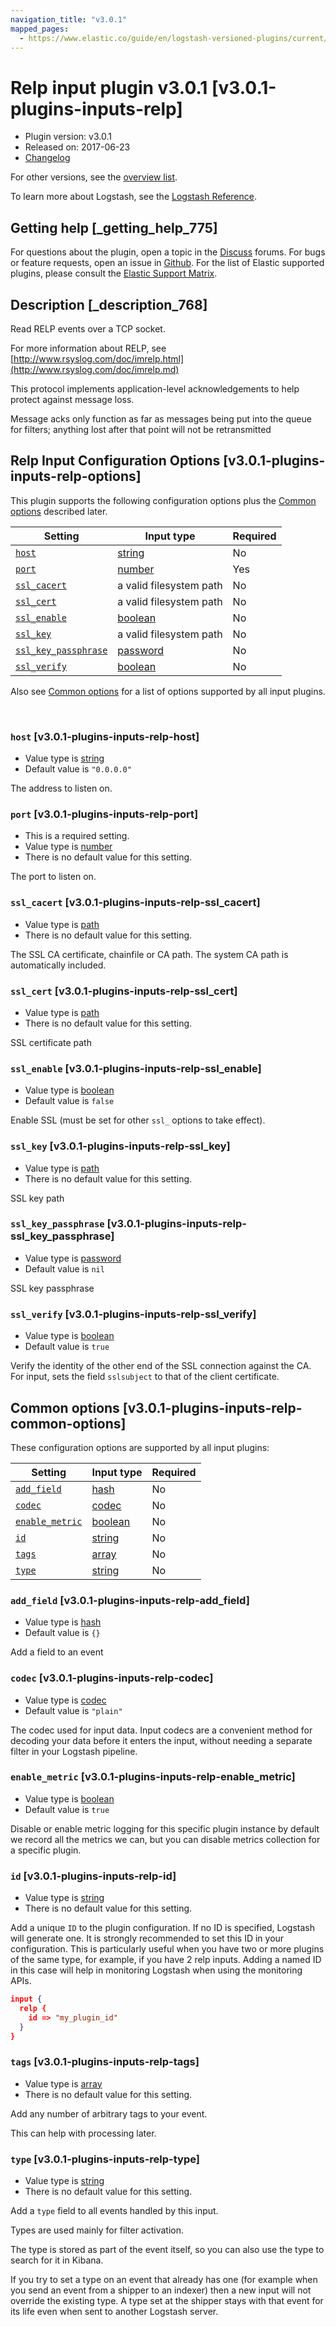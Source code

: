 ```yaml
---
navigation_title: "v3.0.1"
mapped_pages:
  - https://www.elastic.co/guide/en/logstash-versioned-plugins/current/v3.0.1-plugins-inputs-relp.html
---
```


# Relp input plugin v3.0.1 [v3.0.1-plugins-inputs-relp]


* Plugin version: v3.0.1
* Released on: 2017-06-23
* [Changelog](https://github.com/logstash-plugins/logstash-input-relp/blob/v3.0.1/CHANGELOG.md)

For other versions, see the [overview list](input-relp-index.md).

To learn more about Logstash, see the [Logstash Reference](logstash://reference/index.md).

## Getting help [_getting_help_775]

For questions about the plugin, open a topic in the [Discuss](http://discuss.elastic.co) forums. For bugs or feature requests, open an issue in [Github](https://github.com/logstash-plugins/logstash-input-relp). For the list of Elastic supported plugins, please consult the [Elastic Support Matrix](https://www.elastic.co/support/matrix#matrix_logstash_plugins).


## Description [_description_768]

Read RELP events over a TCP socket.

For more information about RELP, see [http://www.rsyslog.com/doc/imrelp.html](http://www.rsyslog.com/doc/imrelp.md)

This protocol implements application-level acknowledgements to help protect against message loss.

Message acks only function as far as messages being put into the queue for filters; anything lost after that point will not be retransmitted


## Relp Input Configuration Options [v3.0.1-plugins-inputs-relp-options]

This plugin supports the following configuration options plus the [Common options](v3-0-1-plugins-inputs-relp.md#v3.0.1-plugins-inputs-relp-common-options) described later.

| Setting | Input type | Required |
| --- | --- | --- |
| [`host`](v3-0-1-plugins-inputs-relp.md#v3.0.1-plugins-inputs-relp-host) | [string](logstash://reference/configuration-file-structure.md#string) | No |
| [`port`](v3-0-1-plugins-inputs-relp.md#v3.0.1-plugins-inputs-relp-port) | [number](logstash://reference/configuration-file-structure.md#number) | Yes |
| [`ssl_cacert`](v3-0-1-plugins-inputs-relp.md#v3.0.1-plugins-inputs-relp-ssl_cacert) | a valid filesystem path | No |
| [`ssl_cert`](v3-0-1-plugins-inputs-relp.md#v3.0.1-plugins-inputs-relp-ssl_cert) | a valid filesystem path | No |
| [`ssl_enable`](v3-0-1-plugins-inputs-relp.md#v3.0.1-plugins-inputs-relp-ssl_enable) | [boolean](logstash://reference/configuration-file-structure.md#boolean) | No |
| [`ssl_key`](v3-0-1-plugins-inputs-relp.md#v3.0.1-plugins-inputs-relp-ssl_key) | a valid filesystem path | No |
| [`ssl_key_passphrase`](v3-0-1-plugins-inputs-relp.md#v3.0.1-plugins-inputs-relp-ssl_key_passphrase) | [password](logstash://reference/configuration-file-structure.md#password) | No |
| [`ssl_verify`](v3-0-1-plugins-inputs-relp.md#v3.0.1-plugins-inputs-relp-ssl_verify) | [boolean](logstash://reference/configuration-file-structure.md#boolean) | No |

Also see [Common options](v3-0-1-plugins-inputs-relp.md#v3.0.1-plugins-inputs-relp-common-options) for a list of options supported by all input plugins.

 

### `host` [v3.0.1-plugins-inputs-relp-host]

* Value type is [string](logstash://reference/configuration-file-structure.md#string)
* Default value is `"0.0.0.0"`

The address to listen on.


### `port` [v3.0.1-plugins-inputs-relp-port]

* This is a required setting.
* Value type is [number](logstash://reference/configuration-file-structure.md#number)
* There is no default value for this setting.

The port to listen on.


### `ssl_cacert` [v3.0.1-plugins-inputs-relp-ssl_cacert]

* Value type is [path](logstash://reference/configuration-file-structure.md#path)
* There is no default value for this setting.

The SSL CA certificate, chainfile or CA path. The system CA path is automatically included.


### `ssl_cert` [v3.0.1-plugins-inputs-relp-ssl_cert]

* Value type is [path](logstash://reference/configuration-file-structure.md#path)
* There is no default value for this setting.

SSL certificate path


### `ssl_enable` [v3.0.1-plugins-inputs-relp-ssl_enable]

* Value type is [boolean](logstash://reference/configuration-file-structure.md#boolean)
* Default value is `false`

Enable SSL (must be set for other `ssl_` options to take effect).


### `ssl_key` [v3.0.1-plugins-inputs-relp-ssl_key]

* Value type is [path](logstash://reference/configuration-file-structure.md#path)
* There is no default value for this setting.

SSL key path


### `ssl_key_passphrase` [v3.0.1-plugins-inputs-relp-ssl_key_passphrase]

* Value type is [password](logstash://reference/configuration-file-structure.md#password)
* Default value is `nil`

SSL key passphrase


### `ssl_verify` [v3.0.1-plugins-inputs-relp-ssl_verify]

* Value type is [boolean](logstash://reference/configuration-file-structure.md#boolean)
* Default value is `true`

Verify the identity of the other end of the SSL connection against the CA. For input, sets the field `sslsubject` to that of the client certificate.



## Common options [v3.0.1-plugins-inputs-relp-common-options]

These configuration options are supported by all input plugins:

| Setting | Input type | Required |
| --- | --- | --- |
| [`add_field`](v3-0-1-plugins-inputs-relp.md#v3.0.1-plugins-inputs-relp-add_field) | [hash](logstash://reference/configuration-file-structure.md#hash) | No |
| [`codec`](v3-0-1-plugins-inputs-relp.md#v3.0.1-plugins-inputs-relp-codec) | [codec](logstash://reference/configuration-file-structure.md#codec) | No |
| [`enable_metric`](v3-0-1-plugins-inputs-relp.md#v3.0.1-plugins-inputs-relp-enable_metric) | [boolean](logstash://reference/configuration-file-structure.md#boolean) | No |
| [`id`](v3-0-1-plugins-inputs-relp.md#v3.0.1-plugins-inputs-relp-id) | [string](logstash://reference/configuration-file-structure.md#string) | No |
| [`tags`](v3-0-1-plugins-inputs-relp.md#v3.0.1-plugins-inputs-relp-tags) | [array](logstash://reference/configuration-file-structure.md#array) | No |
| [`type`](v3-0-1-plugins-inputs-relp.md#v3.0.1-plugins-inputs-relp-type) | [string](logstash://reference/configuration-file-structure.md#string) | No |

### `add_field` [v3.0.1-plugins-inputs-relp-add_field]

* Value type is [hash](logstash://reference/configuration-file-structure.md#hash)
* Default value is `{}`

Add a field to an event


### `codec` [v3.0.1-plugins-inputs-relp-codec]

* Value type is [codec](logstash://reference/configuration-file-structure.md#codec)
* Default value is `"plain"`

The codec used for input data. Input codecs are a convenient method for decoding your data before it enters the input, without needing a separate filter in your Logstash pipeline.


### `enable_metric` [v3.0.1-plugins-inputs-relp-enable_metric]

* Value type is [boolean](logstash://reference/configuration-file-structure.md#boolean)
* Default value is `true`

Disable or enable metric logging for this specific plugin instance by default we record all the metrics we can, but you can disable metrics collection for a specific plugin.


### `id` [v3.0.1-plugins-inputs-relp-id]

* Value type is [string](logstash://reference/configuration-file-structure.md#string)
* There is no default value for this setting.

Add a unique `ID` to the plugin configuration. If no ID is specified, Logstash will generate one. It is strongly recommended to set this ID in your configuration. This is particularly useful when you have two or more plugins of the same type, for example, if you have 2 relp inputs. Adding a named ID in this case will help in monitoring Logstash when using the monitoring APIs.

```json
input {
  relp {
    id => "my_plugin_id"
  }
}
```


### `tags` [v3.0.1-plugins-inputs-relp-tags]

* Value type is [array](logstash://reference/configuration-file-structure.md#array)
* There is no default value for this setting.

Add any number of arbitrary tags to your event.

This can help with processing later.


### `type` [v3.0.1-plugins-inputs-relp-type]

* Value type is [string](logstash://reference/configuration-file-structure.md#string)
* There is no default value for this setting.

Add a `type` field to all events handled by this input.

Types are used mainly for filter activation.

The type is stored as part of the event itself, so you can also use the type to search for it in Kibana.

If you try to set a type on an event that already has one (for example when you send an event from a shipper to an indexer) then a new input will not override the existing type. A type set at the shipper stays with that event for its life even when sent to another Logstash server.




